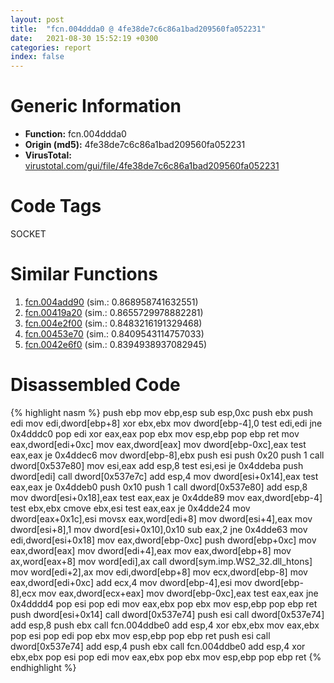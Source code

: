 ```yaml
---
layout: post
title:  "fcn.004ddda0 @ 4fe38de7c6c86a1bad209560fa052231"
date:   2021-08-30 15:52:19 +0300
categories: report
index: false
---
```


# Generic Information
- **Function:** fcn.004ddda0
- **Origin (md5):** 4fe38de7c6c86a1bad209560fa052231
- **VirusTotal:** [virustotal.com/gui/file/4fe38de7c6c86a1bad209560fa052231][virustotal_ref]

# Code Tags
<span class="tag" id="SOCKET">SOCKET</span>


# Similar Functions

1. [fcn.004add90][similar_1_ref] (sim.: 0.868958741632551)
2. [fcn.00419a20][similar_2_ref] (sim.: 0.8655729978882281)
3. [fcn.004e2f00][similar_3_ref] (sim.: 0.8483216191329468)
4. [fcn.00453e70][similar_4_ref] (sim.: 0.8409543114757033)
5. [fcn.0042e6f0][similar_5_ref] (sim.: 0.8394938937082945)


# Disassembled Code

{% highlight nasm %}
push ebp
mov ebp,esp
sub esp,0xc
push ebx
push edi
mov edi,dword[ebp+8]
xor ebx,ebx
mov dword[ebp-4],0
test edi,edi
jne 0x4dddc0
pop edi
xor eax,eax
pop ebx
mov esp,ebp
pop ebp
ret 
mov eax,dword[edi+0xc]
mov eax,dword[eax]
mov dword[ebp-0xc],eax
test eax,eax
je 0x4ddec6
mov dword[ebp-8],ebx
push esi
push 0x20
push 1
call dword[0x537e80]
mov esi,eax
add esp,8
test esi,esi
je 0x4ddeba
push dword[edi]
call dword[0x537e7c]
add esp,4
mov dword[esi+0x14],eax
test eax,eax
je 0x4ddeb0
push 0x10
push 1
call dword[0x537e80]
add esp,8
mov dword[esi+0x18],eax
test eax,eax
je 0x4dde89
mov eax,dword[ebp-4]
test ebx,ebx
cmove ebx,esi
test eax,eax
je 0x4dde24
mov dword[eax+0x1c],esi
movsx eax,word[edi+8]
mov dword[esi+4],eax
mov dword[esi+8],1
mov dword[esi+0x10],0x10
sub eax,2
jne 0x4dde63
mov edi,dword[esi+0x18]
mov eax,dword[ebp-0xc]
push dword[ebp+0xc]
mov eax,dword[eax]
mov dword[edi+4],eax
mov eax,dword[ebp+8]
mov ax,word[eax+8]
mov word[edi],ax
call dword[sym.imp.WS2_32.dll_htons]
mov word[edi+2],ax
mov edi,dword[ebp+8]
mov ecx,dword[ebp-8]
mov eax,dword[edi+0xc]
add ecx,4
mov dword[ebp-4],esi
mov dword[ebp-8],ecx
mov eax,dword[ecx+eax]
mov dword[ebp-0xc],eax
test eax,eax
jne 0x4dddd4
pop esi
pop edi
mov eax,ebx
pop ebx
mov esp,ebp
pop ebp
ret 
push dword[esi+0x14]
call dword[0x537e74]
push esi
call dword[0x537e74]
add esp,8
push ebx
call fcn.004ddbe0
add esp,4
xor ebx,ebx
mov eax,ebx
pop esi
pop edi
pop ebx
mov esp,ebp
pop ebp
ret 
push esi
call dword[0x537e74]
add esp,4
push ebx
call fcn.004ddbe0
add esp,4
xor ebx,ebx
pop esi
pop edi
mov eax,ebx
pop ebx
mov esp,ebp
pop ebp
ret 
{% endhighlight %}


[similar_1_ref]: /report/fcn.004add90@1160595edb203a63cb2ca3ce2ff04f47
[similar_2_ref]: /report/fcn.00419a20@e2ba7f10eb234338a49853c34d7d9c56
[similar_3_ref]: /report/fcn.004e2f00@4fe38de7c6c86a1bad209560fa052231
[similar_4_ref]: /report/fcn.00453e70@289859175c221b107317af7727d26c17
[similar_5_ref]: /report/fcn.0042e6f0@e2ba7f10eb234338a49853c34d7d9c56
[virustotal_ref]: https://www.virustotal.com/gui/file/4fe38de7c6c86a1bad209560fa052231